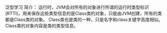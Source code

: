 泛型学习
    简介：
        运行时，JVM会对所有的对象进行所谓的运行时类型标识(RTTI)，用来保存这些类型信息的是Class类的对象，只能由JVM创建，所有的类都是Class类的对象。
        Class类也是类的一种，只是名字和class关键字高度相似。
        Class类的对象内容是类的类型信息。
